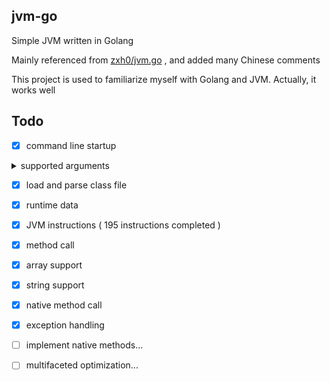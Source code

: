 ## jvm-go

Simple JVM written in Golang

Mainly referenced from [zxh0/jvm.go](https://github.com/zxh0/jvm.go) , and added many Chinese comments

This project is used to familiarize myself with Golang and JVM. Actually, it works well

## Todo

- [x] command line startup

<details><summary>supported arguments</summary><pre><code>
done:
	version
  	verbose
  	verbose:class
  	verbose:inst
  	classpath
  	cp
  	Xjre
  	class
  	args
todo:
	Xms
	Xmx
	Xss
</code></pre></details>

- [x] load and parse class file
- [x] runtime data
- [x] JVM instructions ( 195 instructions completed )
- [x] method call
- [x] array support
- [x] string support
- [x] native method call
- [x] exception handling
- [ ] implement native methods...
- [ ] multifaceted optimization...


